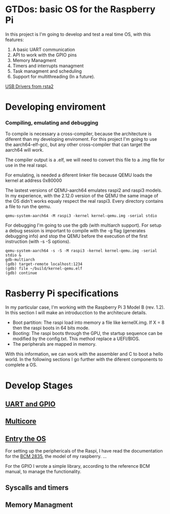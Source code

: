 # GTDos: basic OS for the Raspberry Pi 

In this project is I'm going to develop and test a real time OS, with this features:

1. A basic UART communication 
2. API to work with the GPIO pins
3. Memory Managment
4. Timers and interrupts managment
5. Task managment and scheduling
6. Support for multithreading (In a future).

[USB Drivers from rsta2](https://github.com/rsta2/uspi)

# Developing enviroment

### Compiling, emulating and debugging
To compile is necessary a cross-compiler, because the architecture is diferent than my developing enviroment. For this project I'm going to use the aarch64-elf-gcc, but any other cross-compiler that can target the aarch64 will work.

The compiler output is a .elf, we will need to convert this file to a .img file for use in the real raspi.

For emulating, is needed a diferent linker file because QEMU loads the kernel at address 0x80000
  
The lastest versions of QEMU-aarch64 emulates raspi2 and raspi3 models. In my experience, with the 2.12.0 version of the QEMU the same image of the OS didn't works equaly respect the real raspi3.
Every directory contains a file to run the qemu.
````
qemu-system-aarch64 -M raspi3 -kernel kernel-qemu.img -serial stdio
````
For debugging I'm going to use the gdb (with multiarch support). For setup a debug session is important to compile with the -g flag (generates debugging info) and stop the QEMU before the execution of the first instruction (with -s -S options).
````
qemu-system-aarch64 -s -S -M raspi3 -kernel kernel-qemu.img -serial stdio &
gdb-multiarch
(gdb) target-remote localhost:1234
(gdb) file ~/build/kernel-qemu.elf
(gdb) continue
````

# Rasberry Pi specifications
In my particular case, I'm working with the Raspberry Pi 3 Model B (rev. 1.2). In this section I will make an introducction to the architecure details.
* Boot partition: The raspi load into memory a file like kernelX.img. If X = 8 then the raspi boots in 64 bits mode.
* Booting: The raspi boots through the GPU, the startup sequence can be modified by the config.txt. This method replace a UEFI/BIOS.
* The peripherals are mapped in memory.

With this information, we can work with the assembler and C to boot a hello world. In the following sections I go further with the diferent components to complete a OS.
# Develop Stages

## [UART and GPIO](/01_UART/uart.md)

## [Multicore](/02_MULTICORE/multicore.md)

## [Entry the OS](/03_ENTRY/entry.md)

For setting up the periphericals of the Raspi, I have read the documentation for the [BCM 2835](/documentation/BCM2835-ARM-Peripherals.pdf), the model of my raspberry.
...

For the GPIO I wrote a simple library, according to the reference BCM manual, to manage the functionality.
## Syscalls and timers

## Memory Managment
